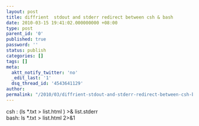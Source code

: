 ```yaml
---
layout: post
title: diffrient  stdout and stderr redirect between csh & bash
date: 2010-03-15 19:41:02.000000000 +08:00
type: post
parent_id: '0'
published: true
password: ''
status: publish
categories: []
tags: []
meta:
  aktt_notify_twitter: 'no'
  _edit_last: '1'
  dsq_thread_id: '4543641129'
author: 
permalink: "/2010/03/diffrient-stdout-and-stderr-redirect-between-csh-bash.html"
---
```

csh : (ls \*.txt \> list.html ) \>& list.stderr  
bash: ls \*.txt \> list.html 2\>&1

